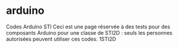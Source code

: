 # arduino
Codes Arduino STI
Ceci est une page réservée à des tests pour des composants Arduino pour une classe de STI2D : seuls les personnes autorisées peuvent utiliser ces codes.
1STI2D
